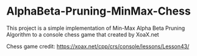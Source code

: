 # AlphaBeta-Pruning-MinMax-Chess

This project is a simple implementation of Min-Max Alpha Beta Pruning Algorithm to a console chess game that created by XoaX.net

Chess game credit: https://xoax.net/cpp/crs/console/lessons/Lesson43/
